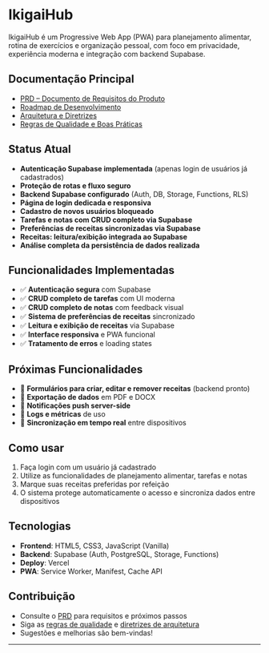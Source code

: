 # IkigaiHub

IkigaiHub é um Progressive Web App (PWA) para planejamento alimentar, rotina de exercícios e organização pessoal, com foco em privacidade, experiência moderna e integração com backend Supabase.

## Documentação Principal
- [PRD – Documento de Requisitos do Produto](docs/PRD.md)
- [Roadmap de Desenvolvimento](docs/ROADMAP.md)
- [Arquitetura e Diretrizes](docs/arquitetura-vibe-coding.md)
- [Regras de Qualidade e Boas Práticas](docs/regras-vibe-coding.md)

## Status Atual
- **Autenticação Supabase implementada** (apenas login de usuários já cadastrados)
- **Proteção de rotas e fluxo seguro**
- **Backend Supabase configurado** (Auth, DB, Storage, Functions, RLS)
- **Página de login dedicada e responsiva**
- **Cadastro de novos usuários bloqueado**
- **Tarefas e notas com CRUD completo via Supabase**
- **Preferências de receitas sincronizadas via Supabase**
- **Receitas: leitura/exibição integrada ao Supabase**
- **Análise completa da persistência de dados realizada**

## Funcionalidades Implementadas
- ✅ **Autenticação segura** com Supabase
- ✅ **CRUD completo de tarefas** com UI moderna
- ✅ **CRUD completo de notas** com feedback visual
- ✅ **Sistema de preferências de receitas** sincronizado
- ✅ **Leitura e exibição de receitas** via Supabase
- ✅ **Interface responsiva** e PWA funcional
- ✅ **Tratamento de erros** e loading states

## Próximas Funcionalidades
- 🔄 **Formulários para criar, editar e remover receitas** (backend pronto)
- 🔄 **Exportação de dados** em PDF e DOCX
- 🔄 **Notificações push server-side**
- 🔄 **Logs e métricas** de uso
- 🔄 **Sincronização em tempo real** entre dispositivos

## Como usar
1. Faça login com um usuário já cadastrado
2. Utilize as funcionalidades de planejamento alimentar, tarefas e notas
3. Marque suas receitas preferidas por refeição
4. O sistema protege automaticamente o acesso e sincroniza dados entre dispositivos

## Tecnologias
- **Frontend**: HTML5, CSS3, JavaScript (Vanilla)
- **Backend**: Supabase (Auth, PostgreSQL, Storage, Functions)
- **Deploy**: Vercel
- **PWA**: Service Worker, Manifest, Cache API

## Contribuição
- Consulte o [PRD](docs/PRD.md) para requisitos e próximos passos
- Siga as [regras de qualidade](docs/regras-vibe-coding.md) e [diretrizes de arquitetura](docs/arquitetura-vibe-coding.md)
- Sugestões e melhorias são bem-vindas!

--- 